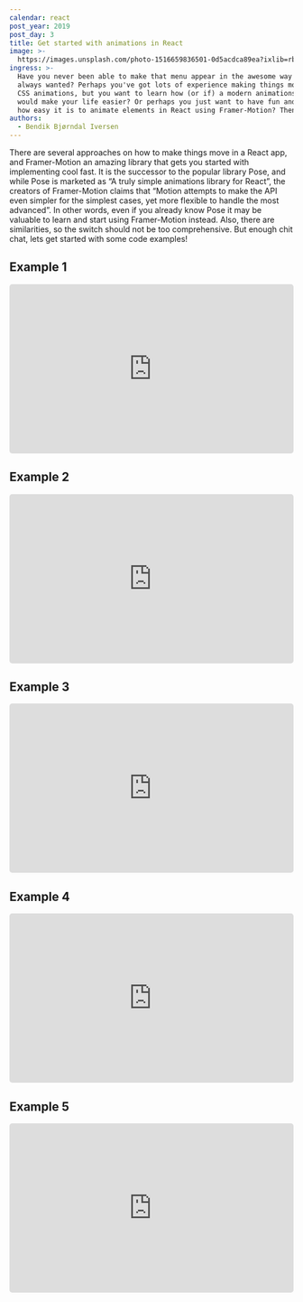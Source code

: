 ```yaml
---
calendar: react
post_year: 2019
post_day: 3
title: Get started with animations in React
image: >-
  https://images.unsplash.com/photo-1516659836501-0d5acdca89ea?ixlib=rb-1.2.1&ixid=eyJhcHBfaWQiOjEyMDd9&auto=format&fit=crop&w=1326&q=80
ingress: >-
  Have you never been able to make that menu appear in the awesome way you've
  always wanted? Perhaps you've got lots of experience making things move with
  CSS animations, but you want to learn how (or if) a modern animations library
  would make your life easier? Or perhaps you just want to have fun and learn
  how easy it is to animate elements in React using Framer-Motion? Then read on!
authors:
  - Bendik Bjørndal Iversen
---
```

There are several approaches on how to make things move in a React app, and Framer-Motion an amazing library that gets you started with implementing cool fast. It is the successor to the popular library Pose, and while Pose is  marketed as “A truly simple animations library for React”, the creators of Framer-Motion claims that “Motion attempts to make the API even simpler for the simplest cases, yet more flexible to handle the most advanced”. In other words, even if you already know Pose it may be valuable to learn and start using Framer-Motion instead. Also, there are similarities, so the switch should not be too comprehensive. But enough chit chat, lets get started with some code examples!

## Example 1

<iframe
  src="https://codesandbox.io/embed/example-1-simple-hover-3uf4x?codemirror=1&hidedevtools=1&hidenavigation=1&view=preview&editorsize=0"
  style="width:100%; height:300px; border:none; border-radius: 5px; overflow:hidden;"
></iframe>

## Example 2

<iframe
  src="https://codesandbox.io/embed/amazing-robinson-zokwh?codemirror=1&hidedevtools=1&hidenavigation=1&view=preview&editorsize=0"
  style="width:100%; height:300px; border:none; border-radius: 5px; overflow:hidden;"
></iframe>

## Example 3

<iframe
  src="https://codesandbox.io/embed/example-3-simple-drag-9tin5?codemirror=1&hidedevtools=1&hidenavigation=1&view=preview&editorsize=0"
  style="width:100%; height:300px; border:none; border-radius: 5px; overflow:hidden;"
></iframe>

## Example 4

<iframe
  src="https://codesandbox.io/embed/example-4-drag-with-motionvalue-s55j7?codemirror=1&hidedevtools=1&hidenavigation=1&view=preview&editorsize=0"
  style="width:100%; height:300px; border:none; border-radius: 5px; overflow:hidden;"
></iframe>

## Example 5

<iframe
  src="https://codesandbox.io/embed/example-5-menu-1kqgp?codemirror=1&hidedevtools=1&hidenavigation=1&view=preview&editorsize=0"
  style="width:100%; height:300px; border:none; border-radius: 5px; overflow:hidden;"
></iframe>
